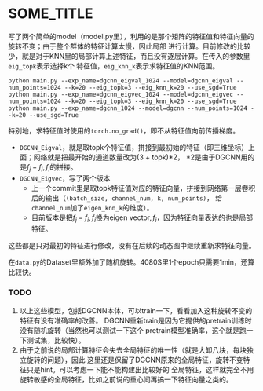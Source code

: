 # SOME_TITLE
写了两个简单的model（model.py里），利用的是那个矩阵的特征值和特征向量的旋转不变；由于整个群体的特征计算太慢，因此局部
进行计算。目前修改的比较少，就是对于KNN里的局部计算上述特征，而且没有逐层计算。在传入的参数里`eig_topk`表示选择k个
特征值，`eig_knn_k`表示求特征值的KNN范围。
```commandline
python main.py --exp_name=dgcnn_eigval_1024 --model=dgcnn_eigval --num_points=1024 --k=20 --eig_topk=3 --eig_knn_k=20 --use_sgd=True
python main.py --exp_name=dgcnn_eigvec_1024 --model=dgcnn_eigvec --num_points=1024 --k=20 --eig_topk=3 --eig_knn_k=20 --use_sgd=True
python main.py --exp_name=dgcnn_1024 --model=dgcnn --num_points=1024 --k=20 --use_sgd=True
```
特别地，求特征值时使用的`torch.no_grad()`，即不从特征值向前传播梯度。
+ `DGCNN_Eigval`，就是取topk个特征值，拼接到最初始的特征（即三维坐标）上面；网络就是把最开始的通道数量改为(3 + topk)*2，
   *2是由于DGCNN用的是$f_j-f_i,f_i$的拼接。
+ `DGCNN_Eigvec`，写了两个版本
   + 上一个commit里是取topk特征值对应的特征向量，拼接到网络第一层卷积后的输出（`(batch_size, channel_num, k, num_points)`， 
   给`channel_num`加了`eigen_knn_k`的维度）。
   + 目前版本是把$f_j-f_i,f_i$换为$\text{eigen vector},f_i$，因为特征向量表达的也是局部特征。

这些都是只对最初的特征进行修改，没有在后续的动态图中继续重新求特征向量。

在`data.py`的Dataset里额外加了随机旋转。4080S里1个epoch只需要1min，还算比较快。

### TODO
1. 以上这些模型，包括DGCNN本体，可以train一下，看看加入这种旋转不变的特征有没有准确率的改善。
   DGCNN重新train是因为它提供的pretrain训练时没有随机旋转（当然也可以测试一下这个
   pretrain模型准确率，这个就是跑一下测试集，比较快）。
2. 由于之前说的局部计算特征会失去全局特征的唯一性（就是大卸八块，每块独立旋转的问题），因此
   这里还是保留了DGCNN原来的全局特征，旋转不变特征只是hint。可以考虑一下能不能构建出比较好的
   全局特征，这样就完全不用旋转敏感的全局特征，比如之前说的重心间再搞一下特征向量之类的。

